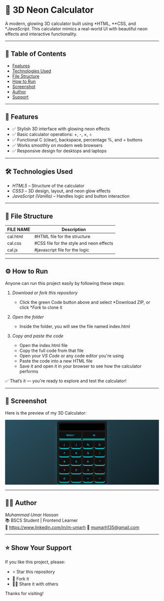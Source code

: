 # 🧮 3D Neon Calculator

A modern, glowing 3D calculator built using *HTML, **CSS, and **JavaScript*. This calculator mimics a real-world UI with beautiful neon effects and interactive functionality.

---

## 📌 Table of Contents

- [Features](#-features)
- [Technologies Used](#-technologies-used)
- [File Structure](#-file-structure)
- [How to Run](#-how-to-run)
- [Screenshot](#-screenshot)
- [Author](#-author)
- [Support](#-Support)
---

## 🚀 Features

- ✅ Stylish 3D interface with glowing neon effects  
- ✅ Basic calculator operations: +, -, ×, ÷  
- ✅ Functional C (clear), backspace, percentage %, and = buttons  
- ✅ Works smoothly on modern web browsers  
- ✅ Responsive design for desktops and laptops  

---

## 🛠 Technologies Used

- *HTML5* – Structure of the calculator  
- *CSS3* – 3D design, layout, and neon glow effects  
- *JavaScript (Vanilla)* – Handles logic and button interaction  

---

## 📁 File Structure

|  FILE NAME          | Description                              |
|---------------------|------------------------------------------|
| cal.html            | #HTML file for the structure             |
| cal.css             | #CSS file for the style and neon effects |
| cal.js              | #javascript file for the logic           | 


---


## ⚙ How to Run

Anyone can run this project easily by following these steps:

1. *Download or fork this repository*
   - Click the green Code button above and select *Download ZIP, or click **Fork* to clone it

2. *Open the folder*
   - Inside the folder, you will see the file named index.html

3. *Copy and paste the code*
   - Open the index.html file
   - Copy the full code from that file
   - Open your *VS Code* or any code editor you're using
   - Paste the code into a new HTML file
   - Save it and open it in your browser to see how the calculator performs

✅ That’s it — you're ready to explore and test the calculator!

---


## 📸 Screenshot

Here is the preview of my 3D Calculator:

![3d Calculator Preview](screenshot.png.png)

---

## 🙋‍♂ Author

*Muhammad Umar Hassan*  
📚 BSCS Student | Frontend Learner  
🔗 https://www.linkedin.com/in/m-umarh
📧 mumarh135@gmail.com

---

## ⭐ Show Your Support

If you like this project, please:

- ⭐ Star this repository  
- 🍴 Fork it  
- 🧑‍💻 Share it with others

Thanks for visiting!








